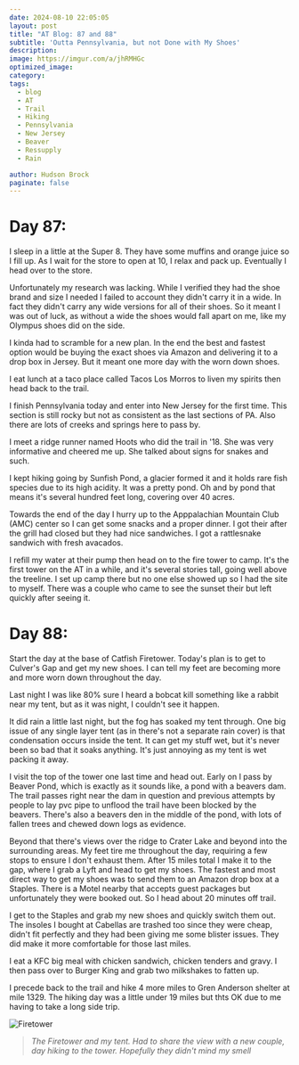 ```yaml
---
date: 2024-08-10 22:05:05
layout: post
title: "AT Blog: 87 and 88"
subtitle: 'Outta Pennsylvania, but not Done with My Shoes'
description:
image: https://imgur.com/a/jhRMHGc
optimized_image: 
category:
tags:
  - blog
  - AT
  - Trail
  - Hiking
  - Pennsylvania
  - New Jersey
  - Beaver
  - Ressupply
  - Rain

author: Hudson Brock
paginate: false
---
```


# Day 87:

I sleep in a little at the Super 8. They have some muffins and orange juice so I fill up. As I wait for the store to open at 10, I relax and pack up. Eventually I head over to the store.

Unfortunately my research was lacking. While I verified they had the shoe brand and size I needed I failed to account they didn't carry it in a wide. In fact they didn't carry any wide versions for all of their shoes. So it meant I was out of luck, as without a wide the shoes would fall apart on me, like my Olympus shoes did on the side.

I kinda had to scramble for a new plan. In the end the best and fastest option would be buying the exact shoes via Amazon and delivering it to a drop box in Jersey. But it meant one more day with the worn down shoes.

I eat lunch at a taco place called Tacos Los Morros to liven my spirits then head back to the trail. 

I finish Pennsylvania today and enter into New Jersey for the first time. This section is still rocky but not as consistent as the last sections of PA. Also there are lots of creeks and springs here to pass by.

I meet a ridge runner named Hoots who did the trail in '18. She was very informative and cheered me up. She talked about signs for snakes and such. 

I kept hiking going by Sunfish Pond, a glacier formed it and it holds rare fish species due to its high acidity. It was a pretty pond. Oh and by pond that means it's several hundred feet long, covering over 40 acres.

Towards the end of the day I hurry up to the Apppalachian Mountain Club (AMC) center so I can get some snacks and a proper dinner. I got their after the grill had closed but they had nice sandwiches. I got a rattlesnake sandwich with fresh avacados. 

I refill my water at their pump then head on to the fire tower to camp. It's the first tower on the AT in a while, and it's several stories tall, going well above the treeline. I set up camp there but no one else showed up so I had the site to myself. There was a couple who came to see the sunset their but left quickly after seeing it.


# Day 88:


Start the day at the base of Catfish Firetower. Today's plan is to get to Culver's Gap and get my new shoes. I can tell my feet are becoming more and more worn down throughout the day.

Last night I was like 80% sure I heard a bobcat kill something like a rabbit near my tent, but as it was night, I couldn't see it happen.

It did rain a little last night, but the fog has soaked my tent through. One big issue of any single layer tent (as in there's not a separate rain cover) is that condensation occurs inside the tent. It can get my stuff wet, but it's never been so bad that it soaks anything. It's just annoying as my tent is wet packing it away.

I visit the top of the tower one last time and head out. Early on I pass by Beaver Pond, which is exactly as it sounds like, a pond with a beavers dam. The trail passes right near the dam in question and previous attempts by people to lay pvc pipe to unflood the trail have been blocked by the beavers. There's also a beavers den in the middle of the pond, with lots of fallen trees and chewed down logs as evidence.

Beyond that there's views over the ridge to Crater Lake and beyond into the surrounding areas. My feet tire me throughout the day, requiring a few stops to ensure I don't exhaust them. After 15 miles total I make it to the gap, where I grab a Lyft and head to get my shoes. The fastest and most direct way to get my shoes was to send them to an Amazon drop box at a Staples. There is a Motel nearby that accepts guest packages but unfortunately they were booked out. So I head about 20 minutes off trail.

I get to the Staples and grab my new shoes and quickly switch them out. The insoles I bought at Cabellas are trashed too since they were cheap, didn't fit perfectly and they had been giving me some blister issues. They did make it more comfortable for those last miles.

I eat a KFC big meal with chicken sandwich, chicken tenders and gravy. I then pass over to Burger King and grab two milkshakes to fatten up.

I precede back to the trail and hike 4 more miles to Gren Anderson shelter at mile 1329. The hiking day was a little under 19 miles but thts OK due to me having to take a long side trip.




![Firetower](https://imgur.com/a/Ir4APVM "The Firetower and my tent. Had to share the view with a new couple, day hiking to the tower. Hopefully they didn't mind my smell.")

>*The Firetower and my tent. Had to share the view with a new couple, day hiking to the tower. Hopefully they didn't mind my smell*